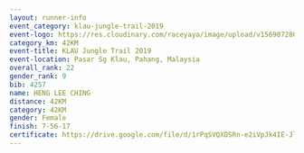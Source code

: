 ```yaml
---
layout: runner-info 
event_category: klau-jungle-trail-2019 
event-logo: https://res.cloudinary.com/raceyaya/image/upload/v1569072808/logo/klau-image_qwwxyw.png
category_km: 42KM 
event-title: KLAU Jungle Trail 2019 
event-location: Pasar Sg Klau, Pahang, Malaysia 
overall_rank: 22
gender_rank: 9
bib: 4257
name: HENG LEE CHING
distance: 42KM
category: 42KM
gender: Female
finish: 7-56-17
certificate: https://drive.google.com/file/d/1rPqSVQXDSRn-e2iVpJk4IE-JlxczUkPb/view?usp=sharing
---
```

